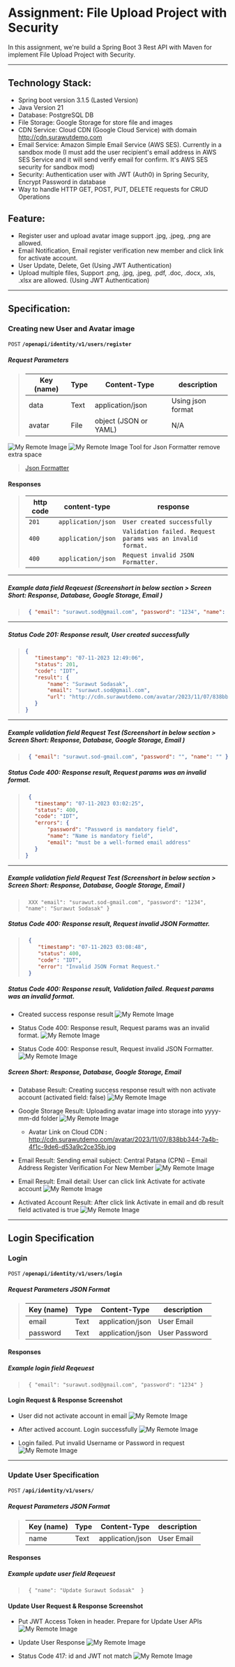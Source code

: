 # Assignment: File Upload Project with Security

In this assignment, we're build a Spring Boot 3 Rest API with Maven for implement File Upload Project with Security. 

------------------------------------------------------------------------------------------

## Technology Stack:

- Spring boot version 3.1.5 (Lasted Version)
- Java Version 21
- Database: PostgreSQL DB
- File Storage: Google Storage for store file and images
- CDN Service: Cloud CDN (Google Cloud Service) with domain http://cdn.surawutdemo.com
- Email Service: Amazon Simple Email Service (AWS SES). Currently in a sandbox mode (I must add the user recipient's email address in AWS SES Service and it will send verify email for confirm. It's AWS SES security for sandbox mod)
- Security: Authentication user with JWT (Auth0) in Spring Security, Encrypt Password in database
- Way to handle HTTP GET, POST, PUT, DELETE requests for CRUD Operations


## Feature:

- Register user and upload avatar image support .jpg, .jpeg, .png are allowed.
- Email Notification, Email register verification new member and click link for activate account. 
- User Update, Delete, Get (Using JWT Authentication)
- Upload multiple files, Support .png, .jpg, .jpeg, .pdf, .doc, .docx, .xls, .xlsx are allowed. (Using JWT Authentication)

------------------------------------------------------------------------------------------

## Specification:

### Creating new User and Avatar image
 <summary><code>POST</code> <code><b>/openapi/identity/v1/users/register</b></code> </summary>

##### Request Parameters

> | Key (name) | Type | Content-Type          | description       |
> |------------|------|-----------------------|-------------------|
> | data       | Text | application/json      | Using json format |
> | avatar     | File | object (JSON or YAML) | N/A               |

![My Remote Image](http://cdn.surawutdemo.com/document/create-user/register-account-json-data.png)
![My Remote Image](http://cdn.surawutdemo.com/document/create-user/register-account-file-avatar.png)
Tool for Json Formatter remove extra space
> [Json Formatter](https://codebeautify.org/remove-extra-spaces)

#### Responses

> | http code | content-type        | response                                                   |
> |-----------|---------------------|------------------------------------------------------------|
> | `201`     | `application/json`  | `User created successfully`                                |
> | `400`     | `application/json`  | `Validation failed. Request params was an invalid format.` |
> | `400`     | `application/json`  | `Request invalid JSON Formatter.`                          |

------------------------------------------------------------------------------------------

##### Example data field Reqeuest (Screenshort in below section > Screen Short: Response, Database, Google Storage, Email )

> ```json
>  { "email": "surawut.sod@gmail.com", "password": "1234", "name": "Surawut Sodasak" }
> ```

------------------------------------------------------------------------------------------

##### Status Code 201: Response result, User created successfully

> ```json
> {
>    "timestamp": "07-11-2023 12:49:06",
>    "status": 201,
>    "code": "IDT",
>    "result": {
>        "name": "Surawut Sodasak",
>        "email": "surawut.sod@gmail.com",
>        "url": "http://cdn.surawutdemo.com/avatar/2023/11/07/838bb344-7a4b-4f1c-9de6-d53a9c2ce35b.jpg"
>    }
> }
> ```

------------------------------------------------------------------------------------------

##### Example validation field Request Test (Screenshort in below section > Screen Short: Response, Database, Google Storage, Email )

> ```json
>  { "email": "surawut.sod-gmail.com", "password": "", "name": "" }
> ```

##### Status Code 400: Response result, Request params was an invalid format.

> ```json
>  {
>    "timestamp": "07-11-2023 03:02:25",
>    "status": 400,
>    "code": "IDT",
>    "errors": {
>        "password": "Password is mandatory field",
>        "name": "Name is mandatory field",
>        "email": "must be a well-formed email address"
>    }
> }
> ```

------------------------------------------------------------------------------------------

##### Example validation field Request Test (Screenshort in below section > Screen Short: Response, Database, Google Storage, Email )

> ```text
>  XXX "email": "surawut.sod-gmail.com", "password": "1234", "name": "Surawut Sodasak" }
> ```

##### Status Code 400: Response result, Request invalid JSON Formatter.

> ```json
>  {
>     "timestamp": "07-11-2023 03:08:48",
>     "status": 400,
>     "code": "IDT",
>     "error": "Invalid JSON Format Request."
>  }
> ```


##### Status Code 400: Response result, Validation failed. Request params was an invalid format.

- Created success response result
![My Remote Image](http://cdn.surawutdemo.com/document/create-user/created-user-successfully.png)

- Status Code 400: Response result, Request params was an invalid format.
  ![My Remote Image](http://cdn.surawutdemo.com/document/create-user/validation-failed.png)

- Status Code 400: Response result, Request invalid JSON Formatter.
  ![My Remote Image](http://cdn.surawutdemo.com/document/create-user/validation-failed-invalid-json-format.png)

##### Screen Short: Response, Database, Google Storage, Email
- Database Result: Creating success response result with non activate account (activated field: false)
  ![My Remote Image](http://cdn.surawutdemo.com/document/create-user/db-created-user-successfully.png)

- Google Storage Result: Uploading avatar image into storage into yyyy-mm-dd folder
  ![My Remote Image](http://cdn.surawutdemo.com/document/create-user/cloud-storage-user-avatar.png)
  
  - Avatar Link on Cloud CDN : http://cdn.surawutdemo.com/avatar/2023/11/07/838bb344-7a4b-4f1c-9de6-d53a9c2ce35b.jpg

- Email Result: Sending email subject: Central Patana (CPN) – Email Address Register Verification For New Member
  ![My Remote Image](http://cdn.surawutdemo.com/document/create-user/email-create-user-header.png)

- Email Result: Email detail: User can click link Activate for activate account
  ![My Remote Image](http://cdn.surawutdemo.com/document/create-user/email-create-user-detail.png)

- Activated Account Result: After click link Activate in email and db result field activated is true
  ![My Remote Image](http://cdn.surawutdemo.com/document/create-user/db-activated-user.png)

------------------------------------------------------------------------------------------

## Login Specification
### Login
 <summary><code>POST</code> <code><b>/openapi/identity/v1/users/login</b></code> </summary>

##### Request Parameters JSON Format

> | Key (name) | Type | Content-Type       | description   |
> |------------|------|--------------------|---------------|
> | email      | Text | application/json   | User Email    |
> | password   | Text | application/json   | User Password |

#### Responses

##### Example login field Reqeuest
> ```text
>  { "email": "surawut.sod@gmail.com", "password": "1234" }
> ```

#### Login Request & Response Screenshot
- User did not activate account in email
![My Remote Image](http://cdn.surawutdemo.com/document/login-user/user-inactive.png)

- After actived account. Login successfully
![My Remote Image](http://cdn.surawutdemo.com/document/login-user/user-login.png)

- Login failed. Put invalid Username or Password in request
  ![My Remote Image](http://cdn.surawutdemo.com/document/login-user/login-failed-invalid-username-or-password.png)


------------------------------------------------------------------------------------------

### Update User Specification
 <summary><code>POST</code> <code><b>/api/identity/v1/users/<ACCESS_TOKEN></b></code> </summary>

##### Request Parameters JSON Format

> | Key (name) | Type | Content-Type       | description   |
> |------------|------|--------------------|---------------|
> | name       | Text | application/json   | User Email    |

#### Responses

##### Example update user field Reqeuest
> ```text
>  { "name": "Update Surawut Sodasak"  }
> ```

#### Update User Request & Response Screenshot
- Put JWT Access Token in header. Prepare for Update User APIs
  ![My Remote Image](http://cdn.surawutdemo.com/document/update-user/request-jwt-upder-user.png)

- Update User Response
  ![My Remote Image](http://cdn.surawutdemo.com/document/update-user/response-update-user.png)

- Status Code 417: id and JWT not match
  ![My Remote Image](http://cdn.surawutdemo.com/document/update-user/id-and-jwt-not-match.png)

